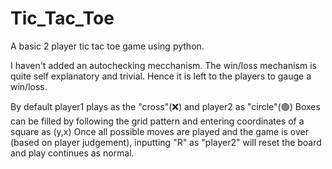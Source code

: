 # Tic_Tac_Toe
A basic 2 player tic tac toe game using python.

I haven't added an autochecking mecchanism. The win/loss mechanism is quite self explanatory and trivial. Hence it is left to the players to gauge a win/loss.

By default player1 plays as the "cross"(❌) and player2 as "circle"(🟢)
Boxes can be filled by following the grid pattern and entering coordinates of a square as (y,x)
Once all possible moves are played and the game is over (based on player judgement), inputting "R" as "player2" will reset the board and play continues as normal.

